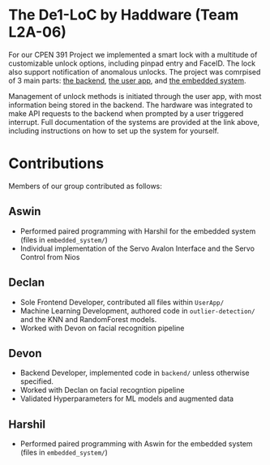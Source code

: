 # The De1-LoC by Haddware (Team L2A-06)

For our CPEN 391 Project we implemented a smart lock with a multitude of customizable unlock options, including pinpad entry and FaceID. The lock also support notification of anomalous unlocks. The project was comrpised of 3 main parts: [the backend](backend/BACKEND.md), [the user app](UserApp/APP.MD), and [the embedded system](). 

Management of unlock methods is initiated through the user app, with most information being stored in the backend. The hardware was integrated to make API requests to the backend when prompted by a user triggered interrupt. Full documentation of the systems are provided at the link above, including instructions on how to set up the system for yourself. 

# Contributions
Members of our group contributed as follows:
## Aswin
- Performed paired programming with Harshil for the embedded system (files in `embedded_system/`)
- Individual implementation of the Servo Avalon Interface and the Servo Control from Nios

## Declan
- Sole Frontend Developer, contributed all files within `UserApp/`
- Machine Learning Development, authored code in `outlier-detection/` and the KNN and RandomForest models.
- Worked with Devon on facial recognition pipeline

## Devon
- Backend Developer, implemented code in `backend/` unless otherwise specified.
- Worked with Declan on facial recogntion pipeline
- Validated Hyperparameters for ML models and augmented data

## Harshil
- Performed paired programming with Aswin for the embedded system (files in `embedded_system/`)